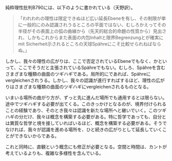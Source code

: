 純粋理性批判B790には、以下のように書かれている（天野訳）。

>「われわれの理性は限定できぬほど広い延長Ebeneを有し、その制限が単に一般的にのみ認識されうるところの平面ではない、むしろかえってその半径がその表面上の弧の曲線から（先天的総合的命題の性質から）見出され、しかもこれからまた表面の内包Inhaltと限界Begrenzungとが確実にmit Sicherheit示されるところの天球Spähreにこそ比較せられねばならぬ。」

しかし、我々の理性の広がりは、ここで否定されているEbeneでもなく、かといって、ここでそうだと主張されているSpähreでもない。むしろ、Spähreを含むさまざまな種類の曲面のツギハギである。局所的にであれば、Spähreにvergleichenされうる。しかし、我々の認識が進行すればするほど、理性の広がりはさまざまな種類の曲面のツギハギにvergleichenされるものとなる。

いまいる場所の曲がり方が、ずっと先に進んだ場所でも通用するとは限らない。途中でツギハギする必要が出てくる。このきっかけとなるのが、境界付けられることの経験であり、そのとき我々は認識を新たな場所へと継いでいく。このツギハギの分だけ、我々は概念を構築する必要がある。特に哲学であっても、自分とは異質な哲学と境を接していればいるほど、概念を構築する必要がある。そうでなければ、我々が認識を進める場所を、ひと続きの広がりとして延長していくことができないからである。

これと同時に、直観という概念にも修正が必要となる。空間と時間は、カントが考えているよりも、複雑な多様性を含んでいる。
